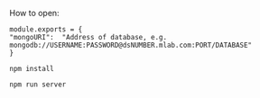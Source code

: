 How to open:

```
module.exports = {
"mongoURI":  "Address of database, e.g. mongodb://USERNAME:PASSWORD@dsNUMBER.mlab.com:PORT/DATABASE"
}
```

```
npm install
```

```
npm run server
```
